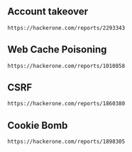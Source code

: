 ## Account takeover

```
https://hackerone.com/reports/2293343
```

## Web Cache Poisoning

```
https://hackerone.com/reports/1010858
```

## CSRF

```
https://hackerone.com/reports/1860380
```

## Cookie Bomb

```
https://hackerone.com/reports/1898305
```
